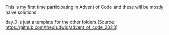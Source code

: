 This is my first time participating in Advent of Code and these will be mostly naive solutions.

day_0 is just a template for the other folders.(Source: https://github.com/theoludwig/advent_of_code_2023)